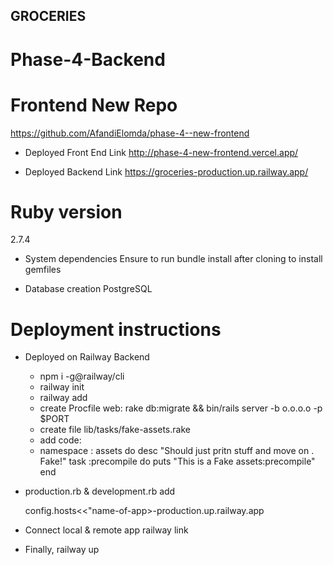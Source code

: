 ## GROCERIES
# Phase-4-Backend
# Frontend New Repo
 https://github.com/AfandiElomda/phase-4--new-frontend

 * Deployed Front End Link
 http://phase-4-new-frontend.vercel.app/

 * Deployed Backend Link
https://groceries-production.up.railway.app/

# Ruby version 
  2.7.4

* System dependencies
  Ensure to run bundle install after cloning to install gemfiles

* Database creation
  PostgreSQL


# Deployment instructions

* Deployed on Railway Backend

  * npm i -g@railway/cli
  * railway init
  * railway add
  * create Procfile web: rake db:migrate && bin/rails server -b o.o.o.o -p $PORT
  * create file lib/tasks/fake-assets.rake
  * add code:
  * namespace : assets do
       desc "Should just pritn stuff and move on . Fake!"
       task :precompile do
       puts "This is a Fake assets:precompile"
    end

* production.rb & development.rb add

  config.hosts<<"name-of-app>-production.up.railway.app
  
* Connect local & remote app
  railway link <project-id>

* Finally, railway up


  


